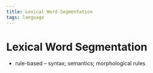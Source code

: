 ```yaml
---
title: Lexical Word Segmentation
tags: language
---
```


# Lexical Word Segmentation
- rule-based – syntax; semantics; morphological rules




































































